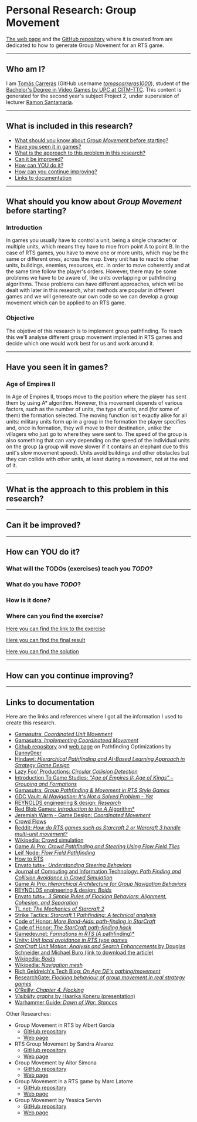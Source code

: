 # Personal Research: Group Movement


[The web page](https://tomascarreras1000.github.io/Research-Project-Group-Movement/) and the [GitHub repository](https://github.com/tomascarreras1000/Research-Project-Group-Movement) where it is created from are dedicated to how to generate Group Movement for an RTS game.

***


## Who am I?

I am [Tomás Carreras](https://www.linkedin.com/in/tom%C3%A1s-carreras-a96a99177/) (GitHub username [*tomascarreras1000*](https://github.com/tomascarreras1000)), student of the [Bachelor's Degree in Video Games by UPC at CITM-TTC](https://www.citm.upc.edu/ing/estudis/grau-videojocs-bcn/). This content is generated for the second year's subject Project 2, under supervision of lecturer [Ramon Santamaria](https://www.linkedin.com/in/raysan/).


***


## What is included in this research?


 - [What should you know about *Group Movement* before starting?](#what-should-you-know-about-group-movement-before-starting)
 - [Have you seen it in games?](#have-you-seen-it-in-games)
 - [What is the approach to this problem in this research?](#what-is-the-approach-to-this-problem-in-this-research)
 - [Can it be improved?](#can-it-be-improved)
 - [How can YOU do it?](#how-can-you-do-it)
 - [How can you continue improving?](#how-can-you-continue-improving)
 - [Links to documentation](#links-to-documentation)


***


## What should you know about *Group Movement* before starting?

### Introduction

In games you usually have to control a unit, being a single character or multiple units, which means they have to moe from point A to point B. In the case of RTS games, you have to move one or more units, which may be the same or different ones, across the map. Every unit has to react to other units, buildings, enemies, resources, etc. in order to move coherently and at the same time follow the player's orders. However, there may be some problems we have to be aware of, like units overlapping or pathfinding algorithms. These problems can have different approaches, which will be dealt with later in this research, what methods are popular in different games and we will genereate our own code so we can develop a group movement which can be applied to an RTS game.

### Objective

The objetive of this research is to implement group pathfinding. To reach this we'll analyse different group movement implented in RTS games and decide which one would work best for us and work around it. 


***


## Have you seen it in games?

### Age of Empires II

In Age of Empires II, troops move to the position where the player has sent them by using A* algorithm. However, this movement depends of various factors, such as the number of units, the type of units, and (for some of them) the formation selected.
The moving function isn't exactly alike for all units: military units form up in a group in the formation the player specifies and, once in formation, they will move to their destination, unlike the villagers who just go to where they were sent to.
The speed of the group is also something that can vary depending on the speed of the individual units on the group (a group will move slower if it contains an elephant due to this unit's slow movement speed). Units avoid buildings and other obstacles but they can collide with other units, at least during a movement, not at the end of it.



***

## What is the approach to this problem in this research?



***

## Can it be improved?



***


## How can YOU do it?

### What will the TODOs (exercises) teach you *TODO*?

### What do you have *TODO*?

### How is it done?

### Where can you find the exercise?


[Here you can find the link to the exercise](https://github.com/tomascarreras1000/Research-Project-Group-Movement/tree/master/exercices/handout)

[Here you can find the final result](https://github.com/tomascarreras1000/Research-Project-Group-Movement/tree/master/exercices/solution)

[Here you can find the solution](https://github.com/tomascarreras1000/Research-Project-Group-Movement/tree/master/full_code)


***


## How can you continue improving?


***


## Links to documentation

Here are the links and references where I got all the information I used to create this research.

- [Gamasutra: *Coordinated Unit Movement*](https://www.gamasutra.com/view/feature/131720/coordinated_unit_movement.php?page=1)
- [Gamasutra: *Implementing Coordinateed Movement*](https://www.gamasutra.com/view/feature/131721/implementing_coordinated_movement.php?page=1)
- [Github repository](https://github.com/Danny0ner/Pathfinding-Optimization) and [web page](https://danny0ner.github.io/Pathfinding-Optimization/) on Pathfinding Optimizations by [Danny0ner](https://github.com/Danny0ner)
- [Hindawi: *Hierarchical Pathfinding and AI-Based Learning Approach in Strategy Game Design*](https://www.hindawi.com/journals/ijcgt/2008/873913/)
- [Lazy Foo' Productions: *Circular Collision Detection*](http://lazyfoo.net/tutorials/SDL/29_circular_collision_detection/index.php)
- [Introduction To Game Studies: *“Age of Empires II: Age of Kings” – Grouping and Formations*](http://blog.ocad.ca/wordpress/vism2b15-fw2011-01/2011/10/%E2%80%9Cage-of-empires-ii-age-of-kings%E2%80%9D-grouping-and-formations/?doing_wp_cron=1489083347.2696259021759033203125)
- [Gamasutra: *Group Pathfinding & Movement in RTS Style Games*](https://www.gamasutra.com/blogs/AndrewErridge/20180522/318413/Group_Pathfinding__Movement_in_RTS_Style_Games.php)
- [GDC Vault: *AI Navigation: It's Not a Solved Problem - Yet*](https://www.gdcvault.com/play/1014514/AI-Navigation-It-s-Not)
- [REYNOLDS engineering & design: *Research*](http://www.red3d.com/research.html)
- [Red Blob Games: *Introduction to the A* Algorithm*](https://www.redblobgames.com/pathfinding/a-star/introduction.html)
- [Jeremiah Warm - Game Design: *Coordinated Movement*](http://www.jeremiahwarm.com/coordinated-movement.php)
- [Crowd Flows](http://grail.cs.washington.edu/projects/crowd-flows/)
- [Reddit: *How do RTS games such as Starcraft 2 or Warcraft 3 handle multi-unit movement?*](https://www.reddit.com/r/Unity3D/comments/7v62t2/how_do_rts_games_such_as_starcraft_2_or_warcraft/)
- [Wikipedia: Crowd simulation](https://en.wikipedia.org/wiki/Crowd_simulation)
- [Game Ai Pro: *Crowd Pathfinding and Steering Using Flow Field Tiles*](http://www.gameaipro.com/GameAIPro/GameAIPro_Chapter23_Crowd_Pathfinding_and_Steering_Using_Flow_Field_Tiles.pdf)
- [Leif Node: *Flow Field Pathfinding*](https://leifnode.com/2013/12/flow-field-pathfinding/)
- [How to RTS](https://howtorts.github.io/)
- [Envato tuts+: *Understanding Steering Behaviors*](https://gamedevelopment.tutsplus.com/series/understanding-steering-behaviors--gamedev-12732)
- [Journal of Computing and Information Technology: *Path Finding and Collision Avoidance in Crowd Simulation*](https://pdfs.semanticscholar.org/3cb8/5d6c5db83af451637607c01b4c9190decf61.pdf)
- [Game Ai Pro: *Hierarchical Architecture for Group Navigation Behaviors*](http://www.gameaipro.com/GameAIPro2/GameAIPro2_Chapter20_Hierarchical_Architecture_for_Group_Navigation_Behaviors.pdf)
- [REYNOLDS engineering & design: *Boids*](https://www.red3d.com/cwr/boids/)
- [Envato tuts+: *3 Simple Rules of Flocking Behaviors: Alignment, Cohesion, and Separation*](https://gamedevelopment.tutsplus.com/tutorials/3-simple-rules-of-flocking-behaviors-alignment-cohesion-and-separation--gamedev-3444)
- [TL.net: *The Mechanics of Starcraft 2*](https://tl.net/forum/starcraft-2/132171-the-mechanics-of-sc2-part-1)
- [Strike Tactics: *Starcraft 1 Pathfinding: A technical analysis*](http://striketactics.net/devblog/starcraft-1-pathfinding-technical-analysis)
- [Code of Honor: *More Band-Aids: path-finding in StarCraft*](https://www.codeofhonor.com/blog/tough-times-on-the-road-to-starcraft#path-finding)
- [Code of Honor: *The StarCraft path-finding hack*](https://www.codeofhonor.com/blog/the-starcraft-path-finding-hack)
- [Gamedev.net: *Formations in RTS (A* pathfinding)*](https://www.gamedev.net/forums/topic/672751-formations-in-rts-a-pathfinding/)
- [Unity: *Unit local avoidance in RTS type games*](https://answers.unity.com/questions/790857/unit-local-avoidance-in-rts-type-games.html)
- [*StarCraft Unit Motion: Analysis and Search Enhancements* by Douglas Schneider and Michael Buro (link to download the article)](https://www.aaai.org/ocs/index.php/AIIDE/AIIDE15/paper/download/11573/11384)
- [Wikipedia: *Boids*](https://en.wikipedia.org/wiki/Boids)
- [Wikipedia: *Navigation mesh*](https://en.wikipedia.org/wiki/Navigation_mesh)
- [Rich Geldreich's Tech Blog: *On Age DE's pathing/movement*](http://richg42.blogspot.com/2018/02/on-age-des-pathingmovement.html)
- [ResearchGate: *Flocking behaviour of group movement in real strategy games*](https://www.researchgate.net/publication/282379016_Flocking_behaviour_of_group_movement_in_real_strategy_games)
- [O'Reilly: *Chapter 4. Flocking*](https://www.oreilly.com/library/view/ai-for-game/0596005555/ch04.html)
- [*Visibility graphs* by Haarika Koneru (presentation)](http://www.cs.kent.edu/~dragan/ST-Spring2016/visibility%20graphs.pdf)
- [Warhammer Guide: *Dawn of War: Stances*](http://warhammer-guide.ru/wiki/Dawn_of_War_Stances.html)

Other Researches:

- Group Movement in RTS by Albert Garcia
     - [GitHub repository](https://github.com/Ap011y0n/Group-Movement)
     - [Web page](https://ap011y0n.github.io/Group-Movement/)
 - RTS Group Movement by Sandra Alvarez
     - [GitHub repository](https://github.com/Sandruski/RTS-Group-Movement)
     - [Web page](https://sandruski.github.io/RTS-Group-Movement/)
- Group Movement by Aitor Simona
     - [GitHub repository](https://github.com/AitorSimona/Research_GroupMovement)
     - [Web page](https://aitorsimona.github.io/Research_GroupMovement/)
- Group Movement in a RTS game by Marc Latorre
     - [GitHub repository](https://github.com/marclafr/Research-Group-Movement-RTS-)
     - [Web page](https://marclafr.github.io/Research-Group-Movement-RTS-/)
- Group Movement by Yessica Servin
     - [GitHub repository](https://github.com/YessicaSD/CITM_2_Research_GroupMovement)
     - [Web page](https://yessicasd.github.io/CITM_2_Research_GroupMovement/)

